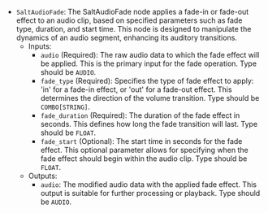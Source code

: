 - `SaltAudioFade`: The SaltAudioFade node applies a fade-in or fade-out effect to an audio clip, based on specified parameters such as fade type, duration, and start time. This node is designed to manipulate the dynamics of an audio segment, enhancing its auditory transitions.
    - Inputs:
        - `audio` (Required): The raw audio data to which the fade effect will be applied. This is the primary input for the fade operation. Type should be `AUDIO`.
        - `fade_type` (Required): Specifies the type of fade effect to apply: 'in' for a fade-in effect, or 'out' for a fade-out effect. This determines the direction of the volume transition. Type should be `COMBO[STRING]`.
        - `fade_duration` (Required): The duration of the fade effect in seconds. This defines how long the fade transition will last. Type should be `FLOAT`.
        - `fade_start` (Optional): The start time in seconds for the fade effect. This optional parameter allows for specifying when the fade effect should begin within the audio clip. Type should be `FLOAT`.
    - Outputs:
        - `audio`: The modified audio data with the applied fade effect. This output is suitable for further processing or playback. Type should be `AUDIO`.
